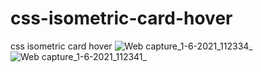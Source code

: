 # css-isometric-card-hover
css isometric card hover
![Web capture_1-6-2021_112334_](https://user-images.githubusercontent.com/74392722/130112859-f5059d93-8362-4923-a77b-50955a070cd0.jpeg)
![Web capture_1-6-2021_112341_](https://user-images.githubusercontent.com/74392722/130112869-c277325b-eb0a-480b-ba51-ffa0edae4e58.jpeg)
